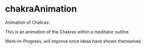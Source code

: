 # chakraAnimation
 Animation of Chakras

This is an animation of the Chakras within a meditator outline.

Work-In-Progress, will improve once ideas have shown themselves.
